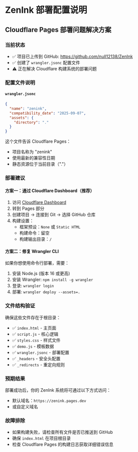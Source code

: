 # ZenInk 部署配置说明

## Cloudflare Pages 部署问题解决方案

### 当前状态
- ✅ 项目已上传到 GitHub: https://github.com/null12138/ZenInk
- ✅ 创建了 `wrangler.jsonc` 配置文件
- ⚠️  正在解决 Cloudflare 构建系统的部署问题

### 配置文件说明

#### `wrangler.jsonc`
```json
{
  "name": "zenink",
  "compatibility_date": "2025-09-07", 
  "assets": {
    "directory": "."
  }
}
```

这个文件告诉 Cloudflare Pages：
- 项目名称为 "zenink"
- 使用最新的兼容性日期
- 静态资源位于当前目录（"."）

### 部署建议

#### 方案一：通过 Cloudflare Dashboard（推荐）
1. 访问 [Cloudflare Dashboard](https://dash.cloudflare.com/)
2. 转到 Pages 部分
3. 创建项目 → 连接到 Git → 选择 GitHub 仓库
4. 构建设置：
   - 框架预设：`None` 或 `Static HTML`
   - 构建命令：留空
   - 构建输出目录：`/`

#### 方案二：修复 Wrangler CLI
如果你想使用命令行部署，需要：
1. 安装 Node.js (版本 16 或更高)
2. 安装 Wrangler: `npm install -g wrangler`
3. 登录: `wrangler login`
4. 部署: `wrangler deploy --assets=.`

### 文件结构验证
确保这些文件存在于根目录：
- ✅ `index.html` - 主页面
- ✅ `script.js` - 核心逻辑  
- ✅ `styles.css` - 样式文件
- ✅ `demo.js` - 模板数据
- ✅ `wrangler.jsonc` - 部署配置
- ✅ `_headers` - 安全头配置
- ✅ `_redirects` - 重定向规则

### 预期结果
部署成功后，你的 ZenInk 系统将可通过以下方式访问：
- 默认域名：`https://zenink.pages.dev`
- 或自定义域名

### 故障排除
- 如果构建失败，请检查所有文件是否已推送到 GitHub
- 确保 `index.html` 在项目根目录
- 检查 Cloudflare Pages 的构建日志获取详细错误信息
